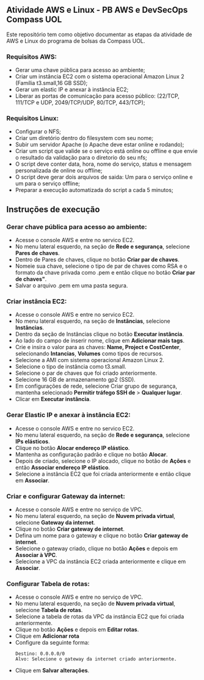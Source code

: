 ## Atividade AWS e Linux - PB AWS e DevSecOps Compass UOL
Este repositório tem como objetivo documentar as etapas da atividade de AWS e Linux do programa de bolsas da Compass UOL.

### Requisitos AWS:
- Gerar uma chave pública para acesso ao ambiente;
- Criar um instância EC2 com o sistema operacional Amazon Linux 2 (Família t3.small,16 GB SSD);
- Gerar um elastic IP e anexar à instância EC2;
- Liberar as portas de comunicação para acesso público: (22/TCP, 111/TCP e UDP, 2049/TCP/UDP, 80/TCP, 443/TCP);

### Requisitos Linux:
- Configurar o NFS;
- Criar um diretório dentro do filesystem com seu nome;
- Subir um servidor Apache (o Apache deve estar online e rodando);
- Criar um script que valide se o serviço está online ou offline e que envie o resultado da validação para o diretorio do seu nfs;
- O script deve conter data, hora, nome do serviço, status e mensagem personalizada de online ou offline;
- O script deve gerar dois arquivos de saida: Um para o serviço online e um para o serviço offline;
- Preparar a execução automatizada do script a cada 5 minutos;

## Instruções de execução

### Gerar chave pública para acesso ao ambiente:
- Acesse o console AWS e entre no servico EC2.
- No menu lateral esquerdo, na seção de **Rede e segurança**, selecione **Pares de chaves**.
- Dentro de Pares de chaves, clique no botão **Criar par de chaves**.
- Nomeie sua chave, selecione o tipo de par de chaves como RSA e o formato da chave privada como .pem e então clique no botão **Criar par de chaves"**.
- Salvar o arquivo .pem em uma pasta segura.

### Criar instância EC2:
- Acesse o console AWS e entre no servico EC2.
- No menu lateral esquerdo, na seção de **Instâncias**, selecione **Instâncias**.
- Dentro da seção de Instâncias clique no botão **Executar instância**.
- Ao lado do campo de inserir nome, clique em **Adicionar mais tags**.
- Crie e insira o valor para as chaves: **Name, Project e CostCenter**, selecionando **Intancias**, **Volumes** como tipos de recursos.
- Selecione a AMI com sistema operacional Amazon Linux 2.
- Selecione o tipo de instância como t3.small.
- Selecione o par de chaves que foi criado anteriormente.
- Selecione 16 GB de armazenamento gp2 (SSD).
- Em configurações de rede, selecione Criar grupo de segurança, mantenha selecionado **Permitir tráfego SSH de** > **Qualquer lugar**.
- Clicar em **Executar instância**.

### Gerar Elastic IP e anexar à instância EC2:
- Acesse o console AWS e entre no servico EC2.
- No menu lateral esquerdo, na seção de **Rede e segurança**, selecione **IPs elásticos**.
- Clique no botão **Alocar endereço IP elástico**.
- Mantenha as configuração padrão e clique no botão **Alocar**.
- Depois de criado, selecione o IP alocado, clique no botão de **Ações** e então **Associar endereço IP elástico**. 
- Selecione a instância EC2 que foi criada anteriormente e então clique em **Associar**.

### Criar e configurar Gateway da internet:
- Acesse o console AWS e entre no serviço de VPC.
- No menu lateral esquerdo, na seção de **Nuvem privada virtual**, selecione **Gateway da internet**.
- Clique no botão **Criar gateway de internet**.
- Defina um nome para o gateway e clique no botão **Criar gateway de internet**.
- Selecione o gateway criado, clique no botão **Ações** e depois em **Associar à VPC**.
- Selecione a VPC da instância EC2 criada anteriormente e clique em **Associar**.

### Configurar Tabela de rotas:
- Acesse o console AWS e entre no serviço de VPC.
- No menu lateral esquerdo, na seção de **Nuvem privada virtual**, selecione **Tabela de rotas**.
- Selecione a tabela de rotas da VPC da instância EC2 que foi criada anteriormente.
- Clique no botão **Ações** e depois em **Editar rotas**.
- Clique em **Adicionar rota**
- Configure da seguinte forma: 
    ```
    Destino: 0.0.0.0/0 
    Alvo: Selecione o gateway da internet criado anteriormente.
    ```
- Clique em **Salvar alterações**.